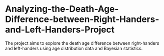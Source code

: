 # Analyzing-the-Death-Age-Difference-between-Right-Handers-and-Left-Handers-Project
The project aims to explore the death age difference between right-handers and left-handers using age distribution data and Bayesian statistics. 
